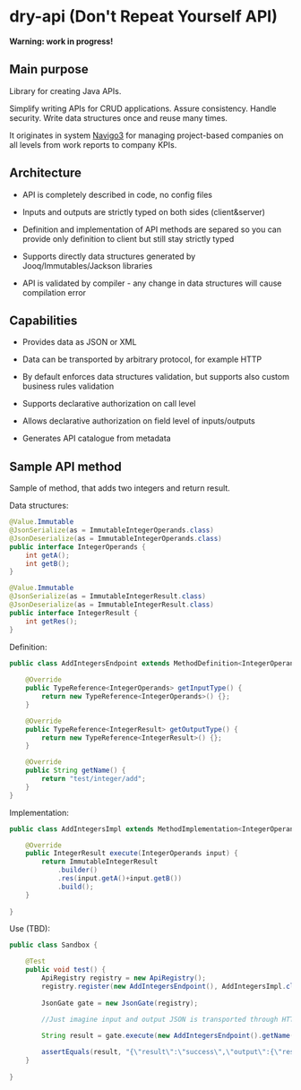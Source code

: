 # dry-api (Don't Repeat Yourself API)

**Warning: work in progress!**

## Main purpose

Library for creating Java APIs.

Simplify writing APIs for CRUD applications. Assure consistency. Handle security. Write data structures once and reuse many times.

It originates in system [Navigo3](https://www.navigo3.com) for managing project-based companies on all levels from work reports to company KPIs.

## Architecture

* API is completely described in code, no config files

* Inputs and outputs are strictly typed on both sides (client&server)

* Definition and implementation of API methods are separed so you can provide only definition to client but still stay strictly typed

* Supports directly data structures generated by Jooq/Immutables/Jackson libraries

* API is validated by compiler - any change in data structures will cause compilation error

## Capabilities

* Provides data as JSON or XML

* Data can be transported by arbitrary protocol, for example HTTP

* By default enforces data structures validation, but supports also custom business rules validation

* Supports declarative authorization on call level

* Allows declarative authorization on field level of inputs/outputs

* Generates API catalogue from metadata

## Sample API method

Sample of method, that adds two integers and return result.

Data structures:

```java
@Value.Immutable
@JsonSerialize(as = ImmutableIntegerOperands.class)
@JsonDeserialize(as = ImmutableIntegerOperands.class)
public interface IntegerOperands {
	int getA();
	int getB();
}

@Value.Immutable
@JsonSerialize(as = ImmutableIntegerResult.class)
@JsonDeserialize(as = ImmutableIntegerResult.class)
public interface IntegerResult {
	int getRes();
}
```

Definition:

```java
public class AddIntegersEndpoint extends MethodDefinition<IntegerOperands, IntegerResult> {
	
	@Override
	public TypeReference<IntegerOperands> getInputType() {
		return new TypeReference<IntegerOperands>() {};
	}

	@Override
	public TypeReference<IntegerResult> getOutputType() {
		return new TypeReference<IntegerResult>() {};
	}

	@Override
	public String getName() {
		return "test/integer/add";
	}
}
```

Implementation:

```java
public class AddIntegersImpl extends MethodImplementation<IntegerOperands, IntegerResult> {

	@Override
	public IntegerResult execute(IntegerOperands input) {
		return ImmutableIntegerResult
			.builder()
			.res(input.getA()+input.getB())
			.build();
	}
	
}
```

Use (TBD):

```java
public class Sandbox {

	@Test
	public void test() {
		ApiRegistry registry = new ApiRegistry();
		registry.register(new AddIntegersEndpoint(), AddIntegersImpl.class);
		
		JsonGate gate = new JsonGate(registry);
		
		//Just imagine input and output JSON is transported through HTTP or something similar

		String result = gate.execute(new AddIntegersEndpoint().getName(), "{\"a\":40, \"b\":2}");

		assertEquals(result, "{\"result\":\"success\",\"output\":{\"res\":42}}");
	}
	
}
```